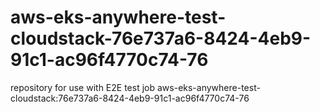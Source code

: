 # aws-eks-anywhere-test-cloudstack-76e737a6-8424-4eb9-91c1-ac96f4770c74-76
repository for use with E2E test job aws-eks-anywhere-test-cloudstack:76e737a6-8424-4eb9-91c1-ac96f4770c74-76
